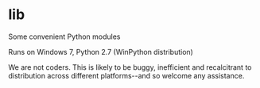 # lib

Some convenient Python modules

Runs on Windows 7, Python 2.7 (WinPython distribution)

We are not coders. This is likely to be buggy, inefficient and recalcitrant to distribution across different platforms--and so welcome any assistance.
